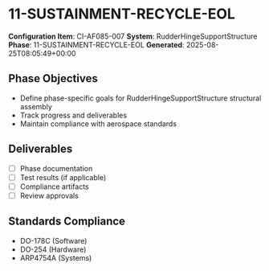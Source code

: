 # 11-SUSTAINMENT-RECYCLE-EOL

**Configuration Item**: CI-AF085-007
**System**: RudderHingeSupportStructure
**Phase**: 11-SUSTAINMENT-RECYCLE-EOL
**Generated**: 2025-08-25T08:05:49+00:00

## Phase Objectives
- Define phase-specific goals for RudderHingeSupportStructure structural assembly
- Track progress and deliverables
- Maintain compliance with aerospace standards

## Deliverables
- [ ] Phase documentation
- [ ] Test results (if applicable)
- [ ] Compliance artifacts
- [ ] Review approvals

## Standards Compliance
- DO-178C (Software)
- DO-254 (Hardware)
- ARP4754A (Systems)

